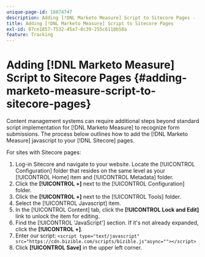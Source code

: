 ```yaml
---
unique-page-id: 18874747
description: Adding [!DNL Marketo Measure] Script to Sitecore Pages - [!DNL Marketo Measure]
title: Adding [!DNL Marketo Measure] Script to Sitecore Pages
exl-id: 87ce1857-7532-45a7-8c39-255c6118b50a
feature: Tracking
---
```

# Adding [!DNL Marketo Measure] Script to Sitecore Pages {#adding-marketo-measure-script-to-sitecore-pages}

Content management systems can require additional steps beyond standard script implementation for [!DNL Marketo Measure] to recognize form submissions. The process below outlines how to add the [!DNL Marketo Measure] javascript to your [!DNL Sitecore] pages.

For sites with Sitecore pages:

1. Log-in Sitecore and navigate to your website. Locate the [!UICONTROL Configuration] folder that resides on the same level as your [!UICONTROL Home] item and [!UICONTROL Metadata] folder.
1. Click the **[!UICONTROL +]** next to the [!UICONTROL Configuration] folder.
1. Click the **[!UICONTROL +]** next to the [!UICONTROL Tools] folder.
1. Select the [!UICONTROL Javascript] item.
1. In the [!UICONTROL Content] tab, click the **[!UICONTROL Lock and Edit]** link to unlock the item for editing.
1. Find the [!UICONTROL 'JavaScript'] section. If it's not already expanded, click the **[!UICONTROL +]**.
1. Enter our script: `<script type="text/javascript" src="https://cdn.bizible.com/scripts/bizible.js"async=""></script>`
1. Click **[!UICONTROL Save]** in the upper left corner.
